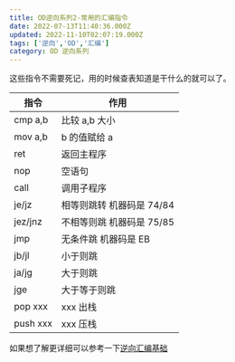 ```yaml
---
title: OD逆向系列2-常用的汇编指令
date: 2022-07-13T11:40:36.000Z
updated: 2022-11-10T02:07:19.000Z
tags: ['逆向','OD','汇编']
category: OD 逆向系列
---
```

  
这些指令不需要死记，用的时候查表知道是干什么的就可以了。

| **指令** | **作用**                  |
| -------- | ------------------------- |
| cmp a,b  | 比较 a,b 大小             |
| mov a,b  | b 的值赋给 a              |
| ret      | 返回主程序                |
| nop      | 空语句                    |
| call     | 调用子程序                |
| je/jz    | 相等则跳转 机器码是 74/84 |
| jez/jnz  | 不相等则跳 机器码是 75/85 |
| jmp      | 无条件跳 机器码是 EB      |
| jb/jl    | 小于则跳                  |
| ja/jg    | 大于则跳                  |
| jge      | 大于等于则跳              |
| pop xxx  | xxx 出栈                  |
| push xxx | xxx 压栈                  |

如果想了解更详细可以参考一下[逆向汇编基础 ](https://www.beimeng.org/2022/kq0iqk/)